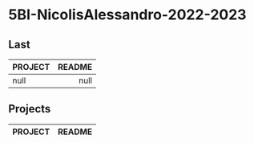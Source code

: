 # 5BI-NicolisAlessandro-2022-2023

## Last

| PROJECT | README |
| :--- | ---: |
| null | null |

## Projects

| PROJECT | README |
| :--- | ---: |
